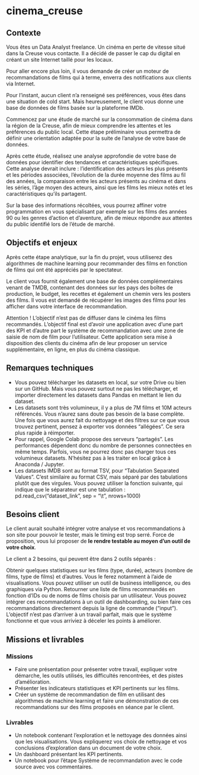 # cinema_creuse

## Contexte
Vous êtes un Data Analyst freelance. Un cinéma en perte de vitesse situé dans la Creuse vous contacte. Il a décidé de passer le cap du digital en créant un site Internet taillé pour les locaux.

Pour aller encore plus loin, il vous demande de créer un moteur de recommandations de films qui à terme, enverra des notifications aux clients via Internet.

Pour l’instant, aucun client n’a renseigné ses préférences, vous êtes dans une situation de cold start. Mais heureusement, le client vous donne une base de données de films basée sur la plateforme IMDb.

Commencez par une étude de marché sur la consommation de cinéma dans la région de la Creuse, afin de mieux comprendre les attentes et les préférences du public local. Cette étape préliminaire vous permettra de définir une orientation adaptée pour la suite de l’analyse de votre base de données.

Après cette étude, réalisez une analyse approfondie de votre base de données pour identifier des tendances et caractéristiques spécifiques. Cette analyse devrait inclure : l’identification des acteurs les plus présents et les périodes associées, l’évolution de la durée moyenne des films au fil des années, la comparaison entre les acteurs présents au cinéma et dans les séries, l’âge moyen des acteurs, ainsi que les films les mieux notés et les caractéristiques qu’ils partagent.

Sur la base des informations récoltées, vous pourrez affiner votre programmation en vous spécialisant par exemple sur les films des années 90 ou les genres d’action et d’aventure, afin de mieux répondre aux attentes du public identifié lors de l’étude de marché.

## Objectifs et enjeux 
Après cette étape analytique, sur la fin du projet, vous utiliserez des algorithmes de machine learning pour recommander des films en fonction de films qui ont été appréciés par le spectateur.

Le client vous fournit également une base de données complémentaires venant de TMDB, contenant des données sur les pays des boîtes de production, le budget, les recettes et également un chemin vers les posters des films. Il vous est demandé de récupérer les images des films pour les afficher dans votre interface de recommandation.

Attention ! L’objectif n’est pas de diffuser dans le cinéma les films recommandés. L’objectif final est d’avoir une application avec d’une part des KPI et d’autre part le système de recommandation avec une zone de saisie de nom de film pour l’utilisateur. Cette application sera mise à disposition des clients du cinéma afin de leur proposer un service supplémentaire, en ligne, en plus du cinéma classique.

## Remarques techniques
- Vous pouvez télécharger les datasets en local, sur votre Drive ou bien sur un GitHub. Mais vous pouvez surtout ne pas les télécharger, et importer directement les datasets dans Pandas en mettant le lien du dataset.
- Les datasets sont très volumineux, il y a plus de 7M films et 10M acteurs référencés. Vous n’aurez sans doute pas besoin de la base complète. Une fois que vous aurez fait du nettoyage et des filtres sur ce que vous trouvez pertinent, pensez à exporter vos données “allégées”. Ce sera plus rapide à réimporter.
- Pour rappel, Google Colab propose des serveurs “partagés”. Les performances dépendent donc du nombre de personnes connectées en même temps. Parfois, vous ne pourrez donc pas charger tous ces volumineux datasets. N’hésitez pas à les traiter en local grâce à Anaconda / Jupyter.
- Les datasets IMDB sont au format TSV, pour “Tabulation Separated Values”. C’est similaire au format CSV, mais séparé par des tabulations plutôt que des virgules. Vous pouvez utiliser la fonction suivante, qui indique que le séparateur est une tabulation : pd.read_csv(“dataset_link”, sep = “\t”, nrows=1000)

## Besoins client
Le client aurait souhaité intégrer votre analyse et vos recommandations à son site pour pouvoir le tester, mais le timing est trop serré. Force de proposition, vous lui proposer de __le rendre testable au moyen d’un outil de votre choix__.

Le client a 2 besoins, qui peuvent être dans 2 outils séparés :

Obtenir quelques statistiques sur les films (type, durée), acteurs (nombre de films, type de films) et d’autres. Vous le ferez notamment à l’aide de visualisations. Vous pouvez utiliser un outil de business intelligence, ou des graphiques via Python.
Retourner une liste de films recommandés en fonction d’IDs ou de noms de films choisis par un utilisateur. Vous pouvez intégrer ces recommandations à un outil de dashboarding, ou bien faire ces recommandations directement depuis la ligne de commande (“input”).
L’objectif n’est pas d’arriver à un travail parfait, mais que le système fonctionne et que vous arriviez à déceler les points à améliorer.

## Missions et livrables
### Missions
- Faire une présentation pour présenter votre travail, expliquer votre démarche, les outils utilisés, les difficultés rencontrées, et des pistes d’amélioration.
- Présenter les indicateurs statistiques et KPI pertinents sur les films.
- Créer un système de recommandation de film en utilisant des algorithmes de machine learning et faire une démonstration de ces recommandations sur des films proposés en séance par le client.
### Livrables
- Un notebook contenant l’exploration et le nettoyage des données ainsi que les visualisations. Vous expliquerez vos choix de nettoyage et vos conclusions d’exploration dans un document de votre choix.
- Un dashboard présentant les KPI pertinents.
- Un notebook pour l’étape Système de recommandation avec le code source avec vos commentaires.